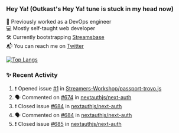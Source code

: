 ### Hey Ya! (Outkast's Hey Ya! tune is stuck in my head now)

💼 Previously worked as a DevOps engineer  
💻 Mostly self-taught web developer  
🛠️ Currently bootstrapping [Streamsbase](https://streamsbase.com)  
📬 You can reach me on [Twitter](https://twitter.com/LoriKarikari)

[![Top Langs](https://github-readme-stats.vercel.app/api/top-langs/?username=LoriKarikari&layout=compact)](https://github.com/LoriKarikari/github-readme-stats)

### ✨ Recent Activity

<!--START_SECTION:activity-->
1. ❗️ Opened issue [#1](https://github.com//Streamers-Workshop/passport-trovo.js/issues/1) in [Streamers-Workshop/passport-trovo.js](https://github.com//Streamers-Workshop/passport-trovo.js)
2. 🗣 Commented on [#674](https://github.com//nextauthjs/next-auth/issues/674) in [nextauthjs/next-auth](https://github.com//nextauthjs/next-auth)
3. ❗️ Closed issue [#684](https://github.com//nextauthjs/next-auth/issues/684) in [nextauthjs/next-auth](https://github.com//nextauthjs/next-auth)
4. 🗣 Commented on [#684](https://github.com//nextauthjs/next-auth/issues/684) in [nextauthjs/next-auth](https://github.com//nextauthjs/next-auth)
5. ❗️ Closed issue [#685](https://github.com//nextauthjs/next-auth/issues/685) in [nextauthjs/next-auth](https://github.com//nextauthjs/next-auth)
<!--END_SECTION:activity-->
